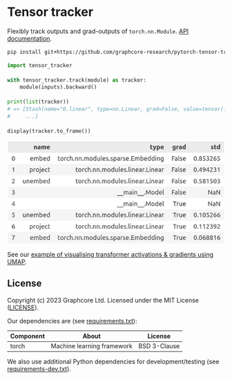 # Tensor tracker

Flexibly track outputs and grad-outputs of `torch.nn.Module`. [API documentation](https://graphcore-research.github.io/pytorch-tensor-tracker/).

```bash
pip install git+https://github.com/graphcore-research/pytorch-tensor-tracker
```

```python
import tensor_tracker

with tensor_tracker.track(module) as tracker:
    module(inputs).backward()

print(list(tracker))
# => [Stash(name="0.linear", type=nn.Linear, grad=False, value=tensor(...)),
#     ...]

display(tracker.to_frame())
```

![tensor tracker to_frame output](doc/usage_to_frame.png)

See our [example of visualising transformer activations & gradients using UMAP](doc/Example.ipynb).

## License

Copyright (c) 2023 Graphcore Ltd. Licensed under the MIT License ([LICENSE](LICENSE)).

Our dependencies are (see [requirements.txt](requirements.txt)):

| Component | About | License |
| --- | --- | --- |
| torch | Machine learning framework | BSD 3-Clause |

We also use additional Python dependencies for development/testing (see [requirements-dev.txt](requirements-dev.txt)).
